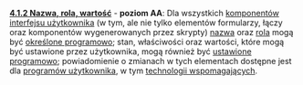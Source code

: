 [**4.1.2 Nazwa, rola, wartość**](https://wcag.lepszyweb.pl/#name-role-value) - **poziom AA**: Dla wszystkich <a href="#" data-toggle="tooltip" data-original-title="{{site.data.glossary.komponent_interfejsu_uzytkownika | strip_html | replace: '*', ''}}">komponentów interfejsu użytkownika</a>  (w tym, ale nie tylko elementów formularzy, łączy oraz komponentów wygenerowanych przez skrypty) <a href="#" data-toggle="tooltip" data-original-title="{{site.data.glossary.nazwa | strip_html | replace: '*', ''}}">nazwa</a> oraz <a href="#" data-toggle="tooltip" data-original-title="{{site.data.glossary.rola | strip_html | replace: '*', ''}}">rola</a> mogą być <a href="#" data-toggle="tooltip" data-original-title="{{site.data.glossary.okreslony_programowo | strip_html | replace: '*', ''}}"> określone programowo</a>; stan, właściwości oraz wartości, które mogą być ustawione przez użytkownika, mogą również być <a href="#" data-toggle="tooltip" data-original-title="{{site.data.glossary.programowo_ustawione | strip_html | replace: '*', ''}}">ustawione programowo</a>; powiadomienie o zmianach w tych elementach dostępne jest dla <a href="#" data-toggle="tooltip" data-original-title="{{site.data.glossary.program_uzytkownika | strip_html | replace: '*', ''}}">programów użytkownika</a>, w tym <a href="#" data-toggle="tooltip" data-original-title="{{site.data.glossary.technologia_pomocnicza | strip_html | replace: '*', ''}}">technologii wspomagających</a>.
